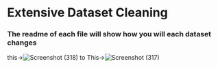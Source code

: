 # Extensive Dataset Cleaning 
### The readme of each file will show how you will each dataset changes 
this->![Screenshot (318)](https://user-images.githubusercontent.com/81687948/140244073-d6ed33cb-d7b3-4c9f-824f-f8b320ed41bd.png)
to This->![Screenshot (317)](https://user-images.githubusercontent.com/81687948/140244110-1507244a-0e47-4310-8950-f18982f5bbdd.png)

